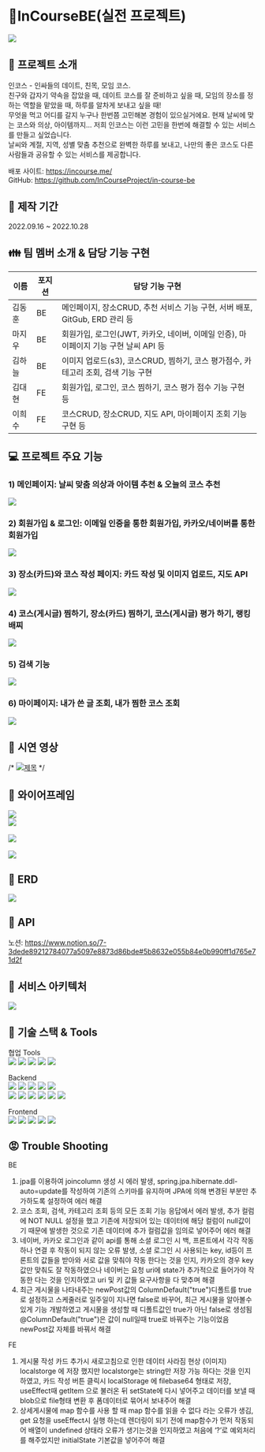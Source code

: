 # 📝InCourseBE(실전 프로젝트)   
<img src="https://user-images.githubusercontent.com/110077343/198350421-e607f10e-e4a4-49e7-a9dd-d6fc9dad2c09.jpg"></img><br/>  

📌 프로젝트 소개
------------- 
인코스 - 인싸들의 데이트, 친목, 모임 코스.    
친구와 갑자기 약속을 잡았을 때, 데이트 코스를 잘 준비하고 싶을 때, 모임의 장소를 정하는 역할을 맡았을 때, 하루를 알차게 보내고 싶을 때!  
무엇을 먹고 어디를 갈지 누구나 한번쯤 고민해본 경험이 있으실거에요. 
현재 날씨에 맞는 코스와 의상, 아이템까지... 저희 인코스는 이런 고민을 한번에 해결할 수 있는 서비스를 만들고 싶었습니다.  
날씨와 계절, 지역, 성별 맞춤 추천으로 완벽한 하루를 보내고, 나만의 좋은 코스도 다른 사람들과 공유할 수 있는 서비스를 제공합니다.

배포 사이트: https://incourse.me/  
GitHub: https://github.com/InCourseProject/in-course-be

:date: 제작 기간
-------------   
2022.09.16 ~ 2022.10.28 

:family: 팀 멤버 소개 & 담당 기능 구현
-------------   
|이름|포지션|담당 기능 구현|
|------|---|---|
|김동훈|BE|메인페이지, 장소CRUD, 추천 서비스 기능 구현, 서버 배포, GitGub, ERD 관리 등|
|마지우|BE|회원가입, 로그인(JWT, 카카오, 네이버, 이메일 인증), 마이페이지 기능 구현 날씨 API 등|
|김하늘|BE|이미지 업로드(s3), 코스CRUD, 찜하기, 코스 평가점수, 카테고리 조회, 검색 기능 구현|
|김대현|FE|회원가입, 로그인, 코스 찜하기, 코스 평가 점수 기능 구현 등|
|이희수|FE|코스CRUD, 장소CRUD, 지도 API, 마이페이지 조회 기능 구현 등|

:computer: 프로젝트 주요 기능
-------------  
### 1) 메인페이지: 날씨 맞춤 의상과 아이템 추천 & 오늘의 코스 추천   
<img src="https://user-images.githubusercontent.com/110077343/198362950-d1467af3-881a-4d55-a1e6-ee5138171dfd.png"></img><br/>       
### 2) 회원가입 & 로그인: 이메일 인증을 통한 회원가입, 카카오/네이버를 통한 회원가입
<img src="https://user-images.githubusercontent.com/110077343/198349330-6db61e66-4cb4-4eb6-b87e-4e118cc0370b.jpg"></img><br/>     
### 3) 장소(카드)와 코스 작성 페이지: 카드 작성 및 이미지 업로드, 지도 API
<img src="https://user-images.githubusercontent.com/110077343/198349450-6195dc47-0d3a-4ce3-a428-0ba565637a00.jpg"></img><br/>  
### 4) 코스(게시글) 찜하기, 장소(카드) 찜하기, 코스(게시글) 평가 하기, 랭킹 배찌
<img src="https://user-images.githubusercontent.com/110077343/198362817-1d660a39-2931-4a6b-a933-5029fed0446e.png"></img><br/>     
### 5) 검색 기능
<img src="https://user-images.githubusercontent.com/110077343/198350233-c608ffe6-09cb-4586-b150-ce640fd030e7.jpg"></img><br/>      
### 6) 마이페이지: 내가 쓴 글 조회, 내가 찜한 코스 조회   
<img src="https://user-images.githubusercontent.com/110077343/198358995-b5f9043c-714e-4b05-97ba-1fc9fe70a68f.png"></img><br/>  

:movie_camera: 시연 영상
-------------  
/* [![제목](http://img.youtube.com/vi/유튜브썸네일.jpg)](https://www.youtube.com/watch?v=고유번호) */

:green_book: 와이어프레임
------------- 
<img src="https://user-images.githubusercontent.com/110077343/194228885-47af482a-5ab7-4dc7-aa79-4c0b2cdf06ba.png"></img><br/> 
<img src="https://user-images.githubusercontent.com/110077343/194229015-aa30c001-e99c-42e9-8c27-621d6b81d1d0.png"></img><br/>  
<img src="https://user-images.githubusercontent.com/110077343/194229116-226d747d-f463-43ee-87b9-31a6c3497142.png"></img><br/>  
<img src="https://user-images.githubusercontent.com/110077343/194229157-00f698b1-3036-4892-a880-41118112b11e.png"></img><br/>  

:blue_book: ERD
-------------
<img src="https://user-images.githubusercontent.com/110077343/194233246-3978d326-b55e-4cfc-89e4-17028565e967.png"></img><br/>  

:orange_book: API
------------- 
노션: https://www.notion.so/7-3dede89212784077a5097e8873d86bde#5b8632e055b84e0b990ff1d765e71d2f

:ledger: 서비스 아키텍처
-------------
<img src="https://user-images.githubusercontent.com/110077343/198351688-680dc28f-3f0c-4e92-9797-8e84f726088c.png"></img><br/>  


:construction_worker: 기술 스택 & Tools
------------- 
협업 Tools       
<img src="https://img.shields.io/badge/Notion-000000?style=for-the-badge&logo=Notion&logoColor=white">
<img src="https://img.shields.io/badge/Google Sheets-34A853?style=for-the-badge&logo=Google Sheets&logoColor=white">
<img src="https://img.shields.io/badge/Git-F05032?style=for-the-badge&logo=Git&logoColor=white">
<img src="https://img.shields.io/badge/GitHub-181717?style=for-the-badge&logo=GitHub&logoColor=white">
<img src="https://img.shields.io/badge/Sourcetree-0052CC?style=for-the-badge&logo=Sourcetree&logoColor=white">     

Backend   
<img src="https://img.shields.io/badge/Java11-007396?style=for-the-badge&logo=Java11&logoColor=white">
<img src="https://img.shields.io/badge/Spring-6DB33F?style=for-the-badge&logo=Spring&logoColor=white">
<img src="https://img.shields.io/badge/Spring Boot-6DB33F?style=for-the-badge&logo=Spring Boot&logoColor=white">
<img src="https://img.shields.io/badge/Spring Security-6DB33F?style=for-the-badge&logo=Spring Security&logoColor=white">
<img src="https://img.shields.io/badge/JSON Web Tokens-000000?style=for-the-badge&logo=JSON Web Tokens&logoColor=white">  
<img src="https://img.shields.io/badge/Amazon EC2-FF9900?style=for-the-badge&logo=Amazon EC2&logoColor=white">
<img src="https://img.shields.io/badge/Ubuntu-E95420?style=for-the-badge&logo=Ubuntu&logoColor=white">
<img src="https://img.shields.io/badge/Amazon S3-569A31?style=for-the-badge&logo=Amazon S3&logoColor=white">
<img src="https://img.shields.io/badge/MySQL-4479A1?style=for-the-badge&logo=MySQL&logoColor=white"> 
<img src="https://img.shields.io/badge/IntelliJ IDEA-000000?style=for-the-badge&logo=IntelliJ IDEA&logoColor=white"> 
<img src="https://img.shields.io/badge/Postman-FF6C37?style=for-the-badge&logo=Postman&logoColor=white"> 


Frontend    
<img src="https://img.shields.io/badge/React-61DAFB?style=for-the-badge&logo=React&logoColor=white">
<img src="https://img.shields.io/badge/JavaScript-F7DF1E?style=for-the-badge&logo=JavaScript&logoColor=white">
<img src="https://img.shields.io/badge/Axios-5A29E4?style=for-the-badge&logo=Axios&logoColor=white">
<img src="https://img.shields.io/badge/Redux-764ABC?style=for-the-badge&logo=Redux&logoColor=white">
<img src="https://img.shields.io/badge/React Router-CA4245?style=for-the-badge&logo=React Router&logoColor=white">

        
          

:rage: Trouble Shooting
------------- 
BE  
1) jpa를 이용하여 joincolumn 생성 시 에러 발생, spring.jpa.hibernate.ddl-auto=update를 작성하여 기존의 스키마를 유지하며 JPA에 의해 변경된 부분만 추가하도록 설정하여 에러 해결   
2) 코스 조회, 검색, 카테고리 조회 등의 모든 조회 기능 응답에서 에러 발생, 추가 컬럼에 NOT NULL 설정을 했고 기존에 저장되어 있는 데이터에 해당 컬럼이 null값이기 때문에 발생한 것으로 기존 데이터에 추가 컬럼값을 임의로 넣어주어 에러 해결   
3) 네이버, 카카오 로그인과 같이 api를 통해 소셜 로그인 시 백, 프론트에서 각각 작동하나 연결 후 작동이 되지 않는 오류 발생, 소셜 로그인 시 사용되는 key, id등이 프론트의 값들을 받아와 서로 값을 맞춰야 작동 한다는 것을 인지, 카카오의 경우 key값만 맞춰도 잘 작동하였으나 네이버는 요청 uri에 state가 추가적으로 들어가야 작동한 다는 것을 인지하였고 uri 및 키 값들 요구사항을 다 맞추며 해결    
4) 최근 게시물을 나타내주는 newPost값의 ColumnDefault("true")디폴트를 true로 설정하고 스케줄러로 일주일이 지나면 false로 바꾸어, 최근 게시물을 알아볼수 있게 기능 개발하였고 게시물을 생성할 때 디폴트값인 true가 아닌 false로 생성됨 @ColumnDefault("true")은 값이 null일때 true로 바꿔주는 기능이었음 newPost값 자체를 바꿔서 해결   
   
FE  
1) 게시물 작성 카드 추가시 새로고침으로 인한 데이터 사라짐 현상 (이미지) localstorge 에 저장 했지만 localstorge는 string만 저장 가능 하다는 것을 인지하였고, 카드 작성 버튼 클릭시 localStorage 에 filebase64 형태로 저장, useEffect때 getItem 으로 불러온 뒤 setState에 다시 넣어주고 데이터를 보낼 때 blob으로 file형태 변환 후 폼데이터로 묶어서 보내주어 해결 
2) 상세게시물에 map 함수를 사용 할 때 map 함수를 읽을 수 없다 라는 오류가 생김, get 요청을 useEffect시 실행 하는데 렌더링이 되기 전에 map함수가 먼저 작동되어 배열이 undefined 상태라 오류가 생기는것을 인지하였고 처음에 ‘?’로 예외처리를 해주었지만 initialState 기본값을 넣어주어 해결      
